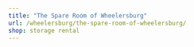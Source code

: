 ```yaml
---
title: "The Spare Room of Wheelersburg"
url: /wheelersburg/the-spare-room-of-wheelersburg/
shop: storage rental
---
```

